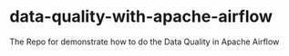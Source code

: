 # data-quality-with-apache-airflow
The Repo for demonstrate how to do the Data Quality in Apache Airflow 
